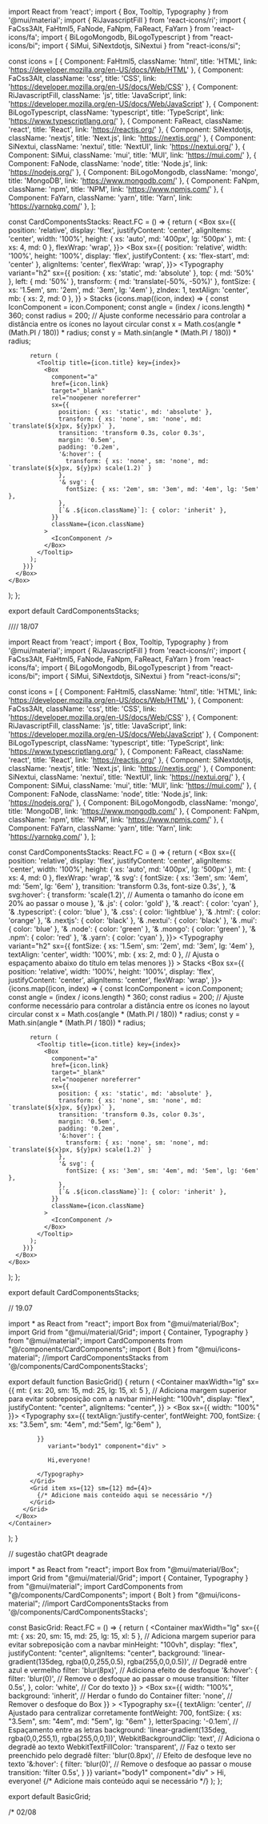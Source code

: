 import React from 'react';
import { Box, Tooltip, Typography } from '@mui/material';
import { RiJavascriptFill } from 'react-icons/ri';
import { FaCss3Alt, FaHtml5, FaNode, FaNpm, FaReact, FaYarn } from 'react-icons/fa';
import { BiLogoMongodb, BiLogoTypescript } from "react-icons/bi";
import { SiMui, SiNextdotjs, SiNextui } from "react-icons/si";

const icons = [
  { Component: FaHtml5, className: 'html', title: 'HTML', link: 'https://developer.mozilla.org/en-US/docs/Web/HTML' },
  { Component: FaCss3Alt, className: 'css', title: 'CSS', link: 'https://developer.mozilla.org/en-US/docs/Web/CSS' },
  { Component: RiJavascriptFill, className: 'js', title: 'JavaScript', link: 'https://developer.mozilla.org/en-US/docs/Web/JavaScript' },
  { Component: BiLogoTypescript, className: 'typescript', title: 'TypeScript', link: 'https://www.typescriptlang.org/' },
  { Component: FaReact, className: 'react', title: 'React', link: 'https://reactjs.org/' },
  { Component: SiNextdotjs, className: 'nextjs', title: 'Next.js', link: 'https://nextjs.org/' },
  { Component: SiNextui, className: 'nextui', title: 'NextUI', link: 'https://nextui.org/' },
  { Component: SiMui, className: 'mui', title: 'MUI', link: 'https://mui.com/' },
  { Component: FaNode, className: 'node', title: 'Node.js', link: 'https://nodejs.org/' },
  { Component: BiLogoMongodb, className: 'mongo', title: 'MongoDB', link: 'https://www.mongodb.com/' },
  { Component: FaNpm, className: 'npm', title: 'NPM', link: 'https://www.npmjs.com/' },
  { Component: FaYarn, className: 'yarn', title: 'Yarn', link: 'https://yarnpkg.com/' },
];

const CardComponentsStacks: React.FC = () => {
  return (
    <Box sx={{
      position: 'relative',
      display: 'flex',
      justifyContent: 'center',
      alignItems: 'center',
      width: '100%',
      height: { xs: 'auto', md: '400px', lg: '500px' },
      mt: { xs: 4, md: 0 },
      flexWrap: 'wrap',
    }}>
      <Box sx={{
        position: 'relative',
        width: '100%',
        height: '100%',
        display: 'flex',
        justifyContent: { xs: 'flex-start', md: 'center' },
        alignItems: 'center',
        flexWrap: 'wrap',
      }}>
        <Typography
          variant="h2"
          sx={{
            position: { xs: 'static', md: 'absolute' },
            top: { md: '50%' },
            left: { md: '50%' },
            transform: { md: 'translate(-50%, -50%)' },
            fontSize: { xs: '1.5em', sm: '2em', md: '3em', lg: '4em' },
            zIndex: 1,
            textAlign: 'center',
            mb: { xs: 2, md: 0 },
          }}
        >
          Stacks
        </Typography>
        {icons.map((icon, index) => {
          const IconComponent = icon.Component;
          const angle = (index / icons.length) * 360;
          const radius = 200; // Ajuste conforme necessário para controlar a distância entre os ícones no layout circular
          const x = Math.cos(angle * (Math.PI / 180)) * radius;
          const y = Math.sin(angle * (Math.PI / 180)) * radius;

          return (
            <Tooltip title={icon.title} key={index}>
              <Box
                component="a"
                href={icon.link}
                target="_blank"
                rel="noopener noreferrer"
                sx={{
                  position: { xs: 'static', md: 'absolute' },
                  transform: { xs: 'none', sm: 'none', md: `translate(${x}px, ${y}px)` },
                  transition: 'transform 0.3s, color 0.3s',
                  margin: '0.5em',
                  padding: '0.2em',
                  '&:hover': {
                    transform: { xs: 'none', sm: 'none', md: `translate(${x}px, ${y}px) scale(1.2)` }
                  },
                  '& svg': {
                    fontSize: { xs: '2em', sm: '3em', md: '4em', lg: '5em' },
                  },
                  [`& .${icon.className}`]: { color: 'inherit' },
                }}
                className={icon.className}
              >
                <IconComponent />
              </Box>
            </Tooltip>
          );
        })}
      </Box>
    </Box>
  );
};

export default CardComponentsStacks;
 


 //// 18/07


 import React from 'react';
import { Box, Tooltip, Typography } from '@mui/material';
import { RiJavascriptFill } from 'react-icons/ri';
import { FaCss3Alt, FaHtml5, FaNode, FaNpm, FaReact, FaYarn } from 'react-icons/fa';
import { BiLogoMongodb, BiLogoTypescript } from "react-icons/bi";
import { SiMui, SiNextdotjs, SiNextui } from "react-icons/si";

const icons = [
  { Component: FaHtml5, className: 'html', title: 'HTML', link: 'https://developer.mozilla.org/en-US/docs/Web/HTML' },
  { Component: FaCss3Alt, className: 'css', title: 'CSS', link: 'https://developer.mozilla.org/en-US/docs/Web/CSS' },
  { Component: RiJavascriptFill, className: 'js', title: 'JavaScript', link: 'https://developer.mozilla.org/en-US/docs/Web/JavaScript' },
  { Component: BiLogoTypescript, className: 'typescript', title: 'TypeScript', link: 'https://www.typescriptlang.org/' },
  { Component: FaReact, className: 'react', title: 'React', link: 'https://reactjs.org/' },
  { Component: SiNextdotjs, className: 'nextjs', title: 'Next.js', link: 'https://nextjs.org/' },
  { Component: SiNextui, className: 'nextui', title: 'NextUI', link: 'https://nextui.org/' },
  { Component: SiMui, className: 'mui', title: 'MUI', link: 'https://mui.com/' },
  { Component: FaNode, className: 'node', title: 'Node.js', link: 'https://nodejs.org/' },
  { Component: BiLogoMongodb, className: 'mongo', title: 'MongoDB', link: 'https://www.mongodb.com/' },
  { Component: FaNpm, className: 'npm', title: 'NPM', link: 'https://www.npmjs.com/' },
  { Component: FaYarn, className: 'yarn', title: 'Yarn', link: 'https://yarnpkg.com/' },
];

const CardComponentsStacks: React.FC = () => {
  return (
    <Box sx={{
      position: 'relative',
      display: 'flex',
      justifyContent: 'center',
      alignItems: 'center',
      width: '100%',
      height: { xs: 'auto', md: '400px', lg: '500px' },
      mt: { xs: 4, md: 0 },
      flexWrap: 'wrap',
      '& svg': {
        fontSize: { xs: '3em', sm: '4em', md: '5em', lg: '6em' },
        transition: 'transform 0.3s, font-size 0.3s',
      },
      '& svg:hover': {
        transform: 'scale(1.2)', // Aumenta o tamanho do ícone em 20% ao passar o mouse
      },
      '& .js': { color: 'gold' },
      '& .react': { color: 'cyan' },
      '& .typescript': { color: 'blue' },
      '& .css': { color: 'lightblue' },
      '& .html': { color: 'orange' },
      '& .nextjs': { color: 'black' },
      '& .nextui': { color: 'black' },
      '& .mui': { color: 'blue' },
      '& .node': { color: 'green' },
      '& .mongo': { color: 'green' },
      '& .npm': { color: 'red' },
      '& .yarn': { color: 'cyan' },
    }}>
        <Typography
        variant="h2"
        sx={{
          fontSize: { xs: '1.5em', sm: '2em', md: '3em', lg: '4em' },
          textAlign: 'center',
          width: '100%',
          mb: { xs: 2, md: 0 }, // Ajusta o espaçamento abaixo do título em telas menores
        }}
      >
        Stacks
      </Typography>
      <Box sx={{
        position: 'relative',
        width: '100%',
        height: '100%',
        display: 'flex',
        justifyContent: 'center',
        alignItems: 'center',
        flexWrap: 'wrap',
      }}>
        {icons.map((icon, index) => {
          const IconComponent = icon.Component;
          const angle = (index / icons.length) * 360;
          const radius = 200; // Ajuste conforme necessário para controlar a distância entre os ícones no layout circular
          const x = Math.cos(angle * (Math.PI / 180)) * radius;
          const y = Math.sin(angle * (Math.PI / 180)) * radius;

          return (
            <Tooltip title={icon.title} key={index}>
              <Box
                component="a"
                href={icon.link}
                target="_blank"
                rel="noopener noreferrer"
                sx={{
                  position: { xs: 'static', md: 'absolute' },
                  transform: { xs: 'none', sm: 'none', md: `translate(${x}px, ${y}px)` },
                  transition: 'transform 0.3s, color 0.3s',
                  margin: '0.5em',
                  padding: '0.2em',
                  '&:hover': {
                    transform: { xs: 'none', sm: 'none', md: `translate(${x}px, ${y}px) scale(1.2)` }
                  },
                  '& svg': {
                    fontSize: { xs: '3em', sm: '4em', md: '5em', lg: '6em' },
                  },
                  [`& .${icon.className}`]: { color: 'inherit' },
                }}
                className={icon.className}
              >
                <IconComponent />
              </Box>
            </Tooltip>
          );
        })}
      </Box>
    </Box>
  );
};

export default CardComponentsStacks;


// 19.07

import * as React from "react";
import Box from "@mui/material/Box";
import Grid from "@mui/material/Grid";
import { Container, Typography } from "@mui/material";
import CardComponents from "@/components/CardComponents";
import { Bolt } from "@mui/icons-material";
//import CardComponentsStacks from '@/components/CardComponentsStacks';

export default function BasicGrid() {
  return (
    <Container
      maxWidth="lg"
      sx={{
        mt: { xs: 20, sm: 15, md: 25, lg: 15, xl: 5 }, // Adiciona margem superior para evitar sobreposição com a navbar
        minHeight: "100vh",
        display: "flex",
        justifyContent: "center",
        alignItems: "center",
      }}
    >
      <Box sx={{ width: "100%" }}>
        <Grid container spacing={2}>
          <Grid item xs={12} sm={6} md={6} lg={6}>
            <CardComponents />
          </Grid>
          <Grid item xs={12} sm={6} md={12} lg={5} >
            <Typography 
            sx={{
               textAlign:'justify-center',
               fontWeight: 700,
               fontSize: 
              { 
               xs: "3.5em",
               sm: "4em",
               md:"5em",
               lg:"6em" 
               }, 
               
            }}
               variant="body1" component="div" >

               Hi,everyone!

            </Typography>
          </Grid>
          <Grid item xs={12} sm={12} md={4}>
            {/* Adicione mais conteúdo aqui se necessário */}
          </Grid>
        </Grid>
      </Box>
    </Container>
  );
}

// sugestão chatGPt deagrade 

import * as React from "react";
import Box from "@mui/material/Box";
import Grid from "@mui/material/Grid";
import { Container, Typography } from "@mui/material";
import CardComponents from "@/components/CardComponents";
import { Bolt } from "@mui/icons-material";
//import CardComponentsStacks from '@/components/CardComponentsStacks';

const BasicGrid: React.FC = () => {
  return (
    <Container
      maxWidth="lg"
      sx={{
        mt: { xs: 20, sm: 15, md: 25, lg: 15, xl: 5 }, // Adiciona margem superior para evitar sobreposição com a navbar
        minHeight: "100vh",
        display: "flex",
        justifyContent: "center",
        alignItems: "center",
        background: 'linear-gradient(135deg, rgba(0,0,255,0.5), rgba(255,0,0,0.5))', // Degradê entre azul e vermelho
        filter: 'blur(8px)', // Adiciona efeito de desfoque
        '&:hover': {
          filter: 'blur(0)', // Remove o desfoque ao passar o mouse
          transition: 'filter 0.5s',
        },
        color: 'white', // Cor do texto
      }}
    >
      <Box
        sx={{
          width: "100%",
          background: 'inherit', // Herdar o fundo do Container
          filter: 'none', // Remover o desfoque do Box
        }}
      >
        <Grid container spacing={2}>
          <Grid item xs={12} sm={6} md={6} lg={6}>
            <CardComponents />
          </Grid>
          <Grid item xs={12} sm={6} md={12} lg={5}>
            <Typography
              sx={{
                textAlign: 'center', // Ajustado para centralizar corretamente
                fontWeight: 700,
                fontSize: {
                  xs: "3.5em",
                  sm: "4em",
                  md: "5em",
                  lg: "6em"
                },
                letterSpacing: '-0.1em', // Espaçamento entre as letras
                background: 'linear-gradient(135deg, rgba(0,0,255,1), rgba(255,0,0,1))',
                WebkitBackgroundClip: 'text', // Adiciona o degradê ao texto
                WebkitTextFillColor: 'transparent', // Faz o texto ser preenchido pelo degradê
                filter: 'blur(0.8px)', // Efeito de desfoque leve no texto
                '&:hover': {
                  filter: 'blur(0)', // Remove o desfoque ao passar o mouse
                  transition: 'filter 0.5s',
                }
              }}
              variant="body1"
              component="div"
            >
              Hi, everyone!
            </Typography>
          </Grid>
          <Grid item xs={12} sm={12} md={4}>
            {/* Adicione mais conteúdo aqui se necessário */}
          </Grid>
        </Grid>
      </Box>
    </Container>
  );
};

export default BasicGrid;

/* 02/08

